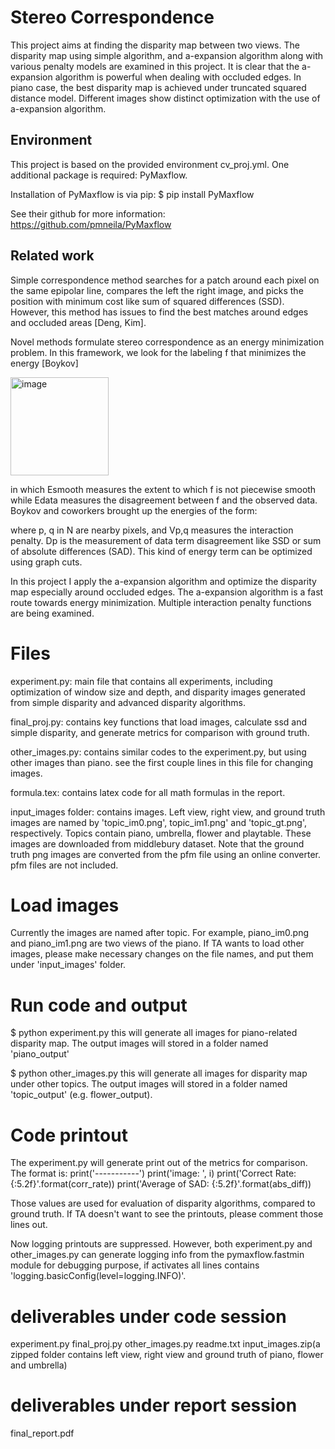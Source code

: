 # Stereo Correspondence

This project aims at finding the disparity map between two views. The disparity map using simple algorithm, and a-expansion algorithm along with various penalty models are examined in this project. It is clear that the a-expansion algorithm is powerful when dealing with occluded edges. In piano case, the best disparity map is achieved under truncated squared distance model.  Different images show distinct optimization with the use of a-expansion algorithm. 

## Environment
This project is based on the provided environment cv_proj.yml. One additional package is required: PyMaxflow.

Installation of PyMaxflow is via pip:
$ pip install PyMaxflow

See their github for more information: https://github.com/pmneila/PyMaxflow

## Related work

Simple correspondence method searches for a patch around each pixel on the same epipolar line, compares the left the right image, and picks the position with minimum cost like sum of squared differences (SSD). However, this method has issues to find the best matches around edges and occluded areas [Deng, Kim]. 

Novel methods formulate stereo correspondence as an energy minimization problem. In this framework, we look for the labeling f that minimizes the energy [Boykov]

<img width="157" alt="image" src="https://github.com/zchen163/Stereo-Correspondence/assets/48006055/1ea9e553-08ca-48f5-9a03-ee43814b101e">
  
in which Esmooth measures the extent to which f is not piecewise smooth while Edata measures the disagreement between f and the observed data. Boykov and coworkers brought up the energies of the form: 
 
where p, q in N are nearby pixels, and Vp,q measures the interaction penalty. Dp is the measurement of data term disagreement like SSD or sum of absolute differences (SAD). This kind of energy term can be optimized using graph cuts. 

In this project I apply the a-expansion algorithm and optimize the disparity map especially around occluded edges. The a-expansion algorithm is a fast route towards energy minimization. Multiple interaction penalty functions are being examined. 


# Files
experiment.py: main file that contains all experiments, including optimization of window size and depth, and disparity images generated from simple disparity and advanced disparity algorithms.

final_proj.py: contains key functions that load images, calculate ssd and simple disparity, and generate metrics for comparison with ground truth.

other_images.py: contains similar codes to the experiment.py, but using other images than piano. see the first couple lines in this file for changing images.

formula.tex: contains latex code for all math formulas in the report.

input_images folder: contains images. Left view, right view, and ground truth images are named by 'topic_im0.png', topic_im1.png' and 'topic_gt.png', respectively. Topics contain piano, umbrella, flower and playtable. These images are downloaded from middlebury dataset. Note that the ground truth png images are converted from the pfm file using an online converter. pfm files are not included.

# Load images
Currently the images are named after topic. For example, piano_im0.png and piano_im1.png are two views of the piano. If TA wants to load other images, please make necessary changes on the file names, and put them under 'input_images' folder.

# Run code and output
$ python experiment.py
this will generate all images for piano-related disparity map. The output images will stored in a folder named 'piano_output'

$ python other_images.py
this will generate all images for disparity map under other topics. The output images will stored in a folder named 'topic_output' (e.g. flower_output).

# Code printout
The experiment.py will generate print out of the metrics for comparison. The format is:
print('-----------')
print('image: ', i)
print('Correct Rate: {:5.2f}'.format(corr_rate))
print('Average of SAD: {:5.2f}'.format(abs_diff))

Those values are used for evaluation of disparity algorithms, compared to ground truth.
If TA doesn't want to see the printouts, please comment those lines out.

Now logging printouts are suppressed. However, both experiment.py and other_images.py can generate logging info from the pymaxflow.fastmin module for debugging purpose, if activates all lines contains 'logging.basicConfig(level=logging.INFO)'.

# deliverables under code session
experiment.py
final_proj.py
other_images.py
readme.txt
input_images.zip(a zipped folder contains left view, right view and ground truth of piano, flower and umbrella)

# deliverables under report session
final_report.pdf
